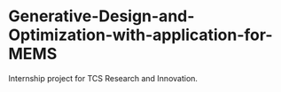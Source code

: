# Generative-Design-and-Optimization-with-application-for-MEMS
Internship project for TCS Research and Innovation.

